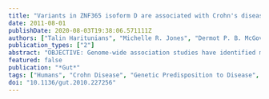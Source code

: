 ```yaml
---
title: "Variants in ZNF365 isoform D are associated with Crohn's disease"
date: 2011-08-01
publishDate: 2020-08-03T19:38:06.571111Z
authors: ["Talin Haritunians", "Michelle R. Jones", "Dermot P. B. McGovern", "David Q. Shih", "Robert J. Barrett", "Carrie Derkowski", "Marla C. Dubinsky", "Debra Dutridge", "Phillip R. Fleshner", "Andrew Ippoliti", "Lily King", "Esther Leshinsky-Silver", "Arie Levine", "Gil Y. Melmed", "Emebet Mengesha", "Eric A. Vasilauskas", "Shabnam Ziaee", "Jerome I. Rotter", "Stephan R. Targan", "Kent D. Taylor"]
publication_types: ["2"]
abstract: "OBJECTIVE: Genome-wide association studies have identified multiple Crohn's disease (CD) susceptibility loci, including association with non-coding intergenic single-nucleotide polymorphisms (SNPs) at 10q21. DESIGN: To fine-map the 10q21 locus, the authors genotyped 86 SNPs in 1632 CD cases and 961 controls and performed single-marker and conditional analyses using logistic regression. RESULTS: Association with CD risk spanning 11 SNPs (ptextless0.001) was observed. The most significant association observed was at the non-synonymous SNP, rs7076156 (Ala62Thr), in ZNF365. The alanine allele was over-represented in CD (p=5.23×10⁻⁷; OR=1.39 (95% CI 1.22 to 1.58)); allele frequency of 76% in CD and 69.7% in controls). Conditional analysis on rs7076156 nullified all other significant associations, suggesting that this is the causative variant at this locus. Four isoforms of ZNF365 have previously been identified, and rs7076156 is located in an exon unique to ZNF365 isoform D. The authors demonstrated, using reverse transcription-PCR, expression of ZNF365D in intestinal resections from both CD subjects and controls. Markedly reduced mean expression levels of ZNF365D were identified in Epstein-Barr virus-transformed lymphoblastoid cell lines from CD subjects homozygous for the risk allele (Ala). A whole-genome microarray expression study further suggested that the Ala62Thr change in ZNF365 isoform D is related to differential expression of the genes ARL4A, MKKS, RRAGD, SUMF2, TDR1 and ZNF148 in CD. CONCLUSIONS: Collectively, these data support the hypothesis that the non-synonymous Ala62Thr SNP, rs7076156, underlies the association between 10q21 and CD risk and suggest that this SNP acts by altering expression of genes under the control of ZNF365 isoform D."
featured: false
publication: "*Gut*"
tags: ["Humans", "Crohn Disease", "Genetic Predisposition to Disease", "Genome-Wide Association Study", "Polymorphism", "Single Nucleotide", "Alleles", "Genotype", "Intestines", "Intestinal Mucosa", "Cell Line", "B-Lymphocytes", "Biopsy", "DNA-Binding Proteins", "Genomic Structural Variation", "Reverse Transcriptase Polymerase Chain Reaction", "RNA", "Transcription Factors", "Zinc Fingers"]
doi: "10.1136/gut.2010.227256"
---
```


